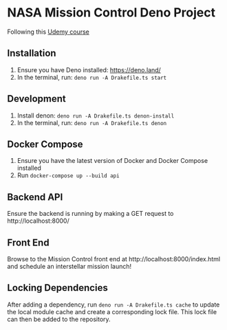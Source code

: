 # NASA Mission Control Deno Project
Following this [Udemy course](https://www.udemy.com/course/deno-the-complete-guide-zero-to-mastery)

## Installation

1. Ensure you have Deno installed: https://deno.land/
2. In the terminal, run: `deno run -A Drakefile.ts start`

## Development

1. Install denon: `deno run -A Drakefile.ts denon-install`
2. In the terminal, run: `deno run -A Drakefile.ts denon`

## Docker Compose

1. Ensure you have the latest version of Docker and Docker Compose installed
1. Run `docker-compose up --build api`

## Backend API

Ensure the backend is running by making a GET request to http://localhost:8000/

## Front End

Browse to the Mission Control front end at http://localhost:8000/index.html and schedule an interstellar mission launch!

## Locking Dependencies

After adding a dependency, run `deno run -A Drakefile.ts cache` to update the local module cache and create a corresponding lock file. This lock file can then be added to the repository.